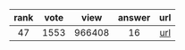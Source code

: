 
| rank | vote | view | answer | url |
|:-:|:-:|:-:|:-:|:-:|
|47|1553|966408|16| [url](http://stackoverflow.com/questions/68645/are-static-class-variables-possible) |
